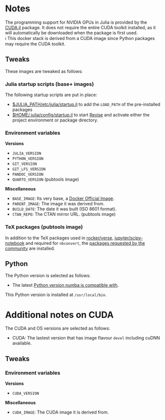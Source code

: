 # Notes

The programming support for NVIDIA GPUs in Julia is provided by the
[CUDA.jl](https://github.com/JuliaGPU/CUDA.jl) package. It does not require the
entire CUDA toolkit installed, as it will automatically be downloaded when the
package is first used.  
:information_source: This docker stack is derived from a CUDA image since Python
packages may require the CUDA toolkit.

## Tweaks

These images are tweaked as follows:

### Julia startup scripts (base+ images)

The following startup scripts are put in place:

* [$JULIA_PATH/etc/julia/startup.jl](base/conf/julia/etc/julia/startup.jl) to add the
  `LOAD_PATH` of the pre-installed packages
* [$HOME/.julia/config/startup.jl](base/conf/user/var/backups/skel/.julia/config/startup.jl)
  to start [Revise](https://github.com/timholy/Revise.jl) and activate either
  the project environment or package directory.

### Environment variables

**Versions**

* `JULIA_VERSION`
* `PYTHON_VERSION`
* `GIT_VERSION`
* `GIT_LFS_VERSION`
* `PANDOC_VERSION`
* `QUARTO_VERSION` (pubtools image)

**Miscellaneous**

* `BASE_IMAGE`: Its very base, a [Docker Official Image](https://hub.docker.com/search?q=&type=image&image_filter=official).
* `PARENT_IMAGE`: The image it was derived from.
* `BUILD_DATE`: The date it was built (ISO 8601 format).
* `CTAN_REPO`: The CTAN mirror URL. (pubtools image)

### TeX packages (pubtools image)

In addition to the TeX packages used in
[rocker/verse](https://github.com/rocker-org/rocker-versioned2/blob/master/scripts/install_texlive.sh),
[jupyter/scipy-notebook](https://github.com/jupyter/docker-stacks/blob/main/scipy-notebook/Dockerfile)
and required for `nbconvert`, the
[packages requested by the community](https://yihui.org/gh/tinytex/tools/pkgs-yihui.txt)
are installed.

## Python

The Python version is selected as follows:

* The latest [Python version numba is compatible with](https://numba.readthedocs.io/en/stable/user/installing.html#compatibility).

This Python version is installed at `/usr/local/bin`.

# Additional notes on CUDA

The CUDA and OS versions are selected as follows:

* CUDA: The lastest version that has image flavour `devel` including cuDNN
  available.

## Tweaks

### Environment variables

**Versions**

* `CUDA_VERSION`

**Miscellaneous**

* `CUDA_IMAGE`: The CUDA image it is derived from.
